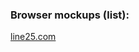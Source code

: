 ### Browser mockups (list): 

[line25.com](https://line25.com/articles/free-web-browser-mockups-psd-ai)
